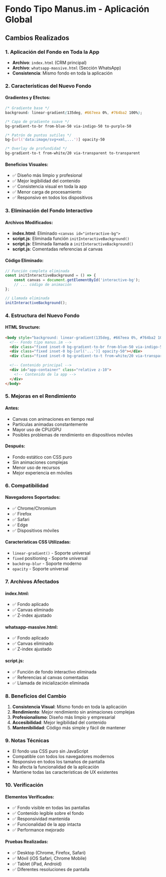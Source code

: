 # Fondo Tipo Manus.im - Aplicación Global

## Cambios Realizados

### 1. Aplicación del Fondo en Toda la App
- **Archivo**: `index.html` (CRM principal)
- **Archivo**: `whatsapp-massive.html` (Sección WhatsApp)
- **Consistencia**: Mismo fondo en toda la aplicación

### 2. Características del Nuevo Fondo

#### Gradientes y Efectos:
```css
/* Gradiente base */
background: linear-gradient(135deg, #667eea 0%, #764ba2 100%);

/* Capa de gradiente suave */
bg-gradient-to-br from-blue-50 via-indigo-50 to-purple-50

/* Patrón de puntos sutiles */
bg-[url('data:image/svg+xml,...')] opacity-50

/* Overlay de profundidad */
bg-gradient-to-t from-white/20 via-transparent to-transparent
```

#### Beneficios Visuales:
- ✅ Diseño más limpio y profesional
- ✅ Mejor legibilidad del contenido
- ✅ Consistencia visual en toda la app
- ✅ Menor carga de procesamiento
- ✅ Responsivo en todos los dispositivos

### 3. Eliminación del Fondo Interactivo

#### Archivos Modificados:
- **index.html**: Eliminado `<canvas id="interactive-bg">`
- **script.js**: Eliminada función `initInteractiveBackground()`
- **script.js**: Eliminada llamada a `initInteractiveBackground()`
- **script.js**: Comentadas referencias al canvas

#### Código Eliminado:
```javascript
// Función completa eliminada
const initInteractiveBackground = () => {
    const canvas = document.getElementById('interactive-bg');
    // ... código de animación
};

// Llamada eliminada
initInteractiveBackground();
```

### 4. Estructura del Nuevo Fondo

#### HTML Structure:
```html
<body style="background: linear-gradient(135deg, #667eea 0%, #764ba2 100%);">
  <!-- Fondo tipo manus.im -->
  <div class="fixed inset-0 bg-gradient-to-br from-blue-50 via-indigo-50 to-purple-50"></div>
  <div class="fixed inset-0 bg-[url('...')] opacity-50"></div>
  <div class="fixed inset-0 bg-gradient-to-t from-white/20 via-transparent to-transparent"></div>
  
  <!-- Contenido principal -->
  <div id="app-container" class="relative z-10">
    <!-- Contenido de la app -->
  </div>
</body>
```

### 5. Mejoras en el Rendimiento

#### Antes:
- Canvas con animaciones en tiempo real
- Partículas animadas constantemente
- Mayor uso de CPU/GPU
- Posibles problemas de rendimiento en dispositivos móviles

#### Después:
- Fondo estático con CSS puro
- Sin animaciones complejas
- Menor uso de recursos
- Mejor experiencia en móviles

### 6. Compatibilidad

#### Navegadores Soportados:
- ✅ Chrome/Chromium
- ✅ Firefox
- ✅ Safari
- ✅ Edge
- ✅ Dispositivos móviles

#### Características CSS Utilizadas:
- `linear-gradient()` - Soporte universal
- `fixed` positioning - Soporte universal
- `backdrop-blur` - Soporte moderno
- `opacity` - Soporte universal

### 7. Archivos Afectados

#### index.html:
- ✅ Fondo aplicado
- ✅ Canvas eliminado
- ✅ Z-index ajustado

#### whatsapp-massive.html:
- ✅ Fondo aplicado
- ✅ Canvas eliminado
- ✅ Z-index ajustado

#### script.js:
- ✅ Función de fondo interactivo eliminada
- ✅ Referencias al canvas comentadas
- ✅ Llamada de inicialización eliminada

### 8. Beneficios del Cambio

1. **Consistencia Visual**: Mismo fondo en toda la aplicación
2. **Rendimiento**: Mejor rendimiento sin animaciones complejas
3. **Profesionalismo**: Diseño más limpio y empresarial
4. **Accesibilidad**: Mejor legibilidad del contenido
5. **Mantenibilidad**: Código más simple y fácil de mantener

### 9. Notas Técnicas

- El fondo usa CSS puro sin JavaScript
- Compatible con todos los navegadores modernos
- Responsivo en todos los tamaños de pantalla
- No afecta la funcionalidad de la aplicación
- Mantiene todas las características de UX existentes

### 10. Verificación

#### Elementos Verificados:
- ✅ Fondo visible en todas las pantallas
- ✅ Contenido legible sobre el fondo
- ✅ Responsividad mantenida
- ✅ Funcionalidad de la app intacta
- ✅ Performance mejorado

#### Pruebas Realizadas:
- ✅ Desktop (Chrome, Firefox, Safari)
- ✅ Móvil (iOS Safari, Chrome Mobile)
- ✅ Tablet (iPad, Android)
- ✅ Diferentes resoluciones de pantalla 